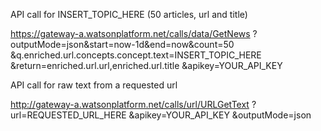 API call for INSERT_TOPIC_HERE (50 articles, url and title)

  https://gateway-a.watsonplatform.net/calls/data/GetNews
    ?outputMode=json&start=now-1d&end=now&count=50
    &q.enriched.url.concepts.concept.text=INSERT_TOPIC_HERE
    &return=enriched.url.url,enriched.url.title
    &apikey=YOUR_API_KEY

API call for raw text from a requested url

  http://gateway-a.watsonplatform.net/calls/url/URLGetText
    ?url=REQUESTED_URL_HERE
    &apikey=YOUR_API_KEY
    &outputMode=json

